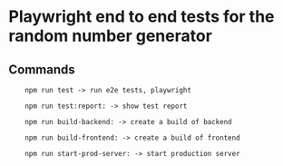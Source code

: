 # Playwright end to end tests for the random number generator

## Commands

```
    npm run test -> run e2e tests, playwright

    npm run test:report: -> show test report

    npm run build-backend: -> create a build of backend

    npm run build-frontend: -> create a build of frontend

    npm run start-prod-server: -> start production server

```

